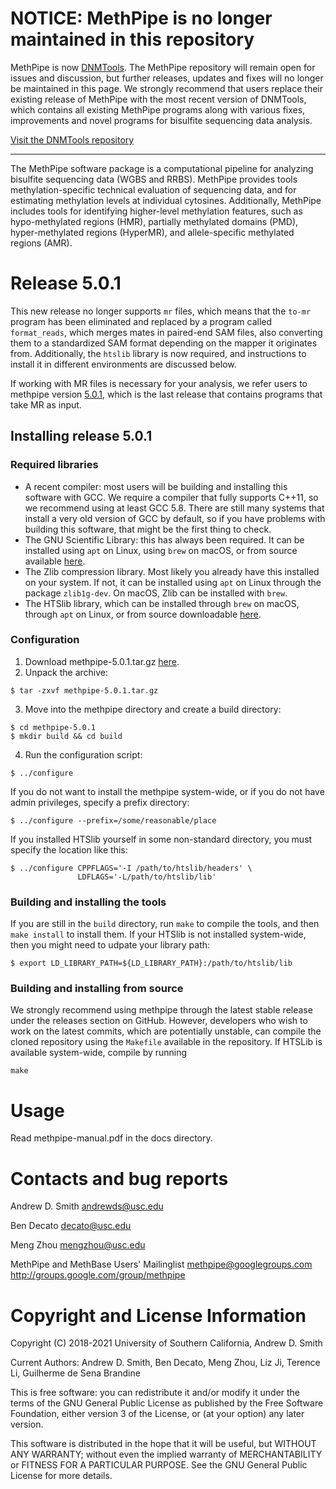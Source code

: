 NOTICE: MethPipe is no longer maintained in this repository
============================================================

MethPipe is now [DNMTools](https://github.com/smithlabcode/dnmtools). The
MethPipe repository will remain open for issues and discussion, but further releases,
updates and fixes will no longer be maintained in this page. We strongly
recommend that users replace their existing release of MethPipe with the
most recent version of DNMTools, which contains all existing MethPipe programs
along with various fixes, improvements and novel programs for bisulfite sequencing
data analysis.

[Visit the DNMTools repository](https://github.com/smithlabcode/dnmtools)

------------------------------------------------------------------

The MethPipe software package is a computational pipeline for
analyzing bisulfite sequencing data (WGBS and RRBS). MethPipe provides
tools methylation-specific technical evaluation of sequencing data,
and for estimating methylation levels at individual cytosines.
Additionally, MethPipe includes tools for identifying higher-level
methylation features, such as hypo-methylated regions (HMR), partially
methylated domains (PMD), hyper-methylated regions (HyperMR), and
allele-specific methylated regions (AMR).

Release 5.0.1
===================

This new release no longer supports `mr` files, which means that the
`to-mr` program has been eliminated and replaced by a program called
`format_reads`, which merges mates in paired-end SAM files, also
converting them to a standardized SAM format depending on the mapper
it originates from.  Additionally, the `htslib` library is now
required, and instructions to install it in different environments are
discussed below.

If working with MR files is necessary for your analysis, we refer
users to methpipe version [5.0.1](https://github.com/smithlabcode/methpipe/releases/tag/v5.0.1),
which is the last release that contains programs that take MR as
input.

## Installing release 5.0.1

### Required libraries

* A recent compiler: most users will be building and installing this
  software with GCC. We require a compiler that fully supports C++11,
  so we recommend using at least GCC 5.8. There are still many systems
  that install a very old version of GCC by default, so if you have
  problems with building this software, that might be the first thing
  to check.
* The GNU Scientific Library: this has always been required. It can be
  installed using `apt` on Linux, using `brew` on macOS, or from
  source available [here](http://www.gnu.org/software/gsl).
* The Zlib compression library. Most likely you already have this
  installed on your system. If not, it can be installed using `apt`
  on Linux through the package `zlib1g-dev`. On macOS, Zlib can be
  installed with `brew`.
* The HTSlib library, which can be installed through `brew`
  on macOS, through `apt` on Linux, or from source downloadable
  [here](https://github.com/samtools/htslib).

### Configuration

1. Download methpipe-5.0.1.tar.gz [here](https://github.com/smithlabcode/methpipe/releases/download/v5.0.1/methpipe-5.0.1.tar.gz).
2. Unpack the archive:
```
$ tar -zxvf methpipe-5.0.1.tar.gz
```
3. Move into the methpipe directory and create a build directory:
```
$ cd methpipe-5.0.1
$ mkdir build && cd build
```
4. Run the configuration script:
```
$ ../configure
```
If you do not want to install the methpipe system-wide, or if you do
not have admin privileges, specify a prefix directory:
```
$ ../configure --prefix=/some/reasonable/place
```
If you installed HTSlib yourself in some non-standard directory,
you must specify the location like this:
```
$ ../configure CPPFLAGS='-I /path/to/htslib/headers' \
               LDFLAGS='-L/path/to/htslib/lib'
```

### Building and installing the tools

If you are still in the `build` directory, run `make` to compile the
tools, and then `make install` to install them. If your HTSlib is not
installed system-wide, then you might need to udpate your library
path:
```
$ export LD_LIBRARY_PATH=${LD_LIBRARY_PATH}:/path/to/htslib/lib
```

### Building and installing from source

We strongly recommend using methpipe through the latest stable release
under the releases section on GitHub. However, developers who wish to
work on the latest commits, which are potentially unstable, can
compile the cloned repository using the `Makefile` available in the
repository. If HTSLib is available system-wide, compile by running
```
make
```

Usage
=====

Read methpipe-manual.pdf in the docs directory.

Contacts and bug reports
========================

Andrew D. Smith
andrewds@usc.edu

Ben Decato
decato@usc.edu

Meng Zhou
mengzhou@usc.edu

MethPipe and MethBase Users' Mailinglist
methpipe@googlegroups.com
http://groups.google.com/group/methpipe

Copyright and License Information
=================================

Copyright (C) 2018-2021
University of Southern California,
Andrew D. Smith

Current Authors: Andrew D. Smith, Ben Decato, Meng Zhou, Liz Ji,
Terence Li, Guilherme de Sena Brandine

This is free software: you can redistribute it and/or modify it under
the terms of the GNU General Public License as published by the Free
Software Foundation, either version 3 of the License, or (at your
option) any later version.

This software is distributed in the hope that it will be useful, but
WITHOUT ANY WARRANTY; without even the implied warranty of
MERCHANTABILITY or FITNESS FOR A PARTICULAR PURPOSE.  See the GNU
General Public License for more details.
